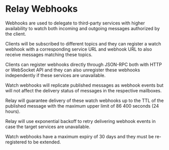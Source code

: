 # Relay Webhooks

Webhooks are used to delegate to third-party services with higher availability to watch both incoming and outgoing messages authorized by the client.

Clients will be subscribed to different topics and they can register a watch webhook with a corresponding service URL and webhook URL to also receive messages matching these topics.

Clients can register webhooks directly through JSON-RPC both with HTTP or WebSocket API and they can also unregister these webhooks independently if these services are unavailable.

Watch webhooks will replicate published messages as webhook events but will not affect the delivery status of messages in the respective mailboxes.

Relay will guarantee delivery of these watch webhooks up to the TTL of the published message with the maximum upper limit of 86 400 seconds (24 hours).

Relay will use exponential backoff to retry delivering webhook events in case the target services are unavailable.

Watch webhooks have a maximum expiry of 30 days and they must be re-registered to be extended.